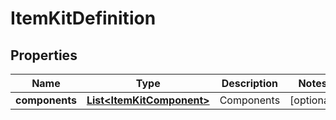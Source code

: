 
# ItemKitDefinition

## Properties
Name | Type | Description | Notes
------------ | ------------- | ------------- | -------------
**components** | [**List&lt;ItemKitComponent&gt;**](ItemKitComponent.md) | Components |  [optional]



